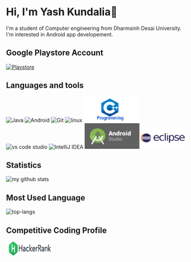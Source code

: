 # Hi, I'm Yash Kundalia👋

I'm a student of Computer engineering from Dharmsinh Desai University. I'm interested in Android app developement.


## Google Playstore Account

[![Playstore](https://www.vectorlogo.zone/logos/google_play/google_play-ar21.svg)](https://play.google.com/store/apps/dev?id=5419800097061330747)


## Languages and tools

<img title="Java" src="https://www.vectorlogo.zone/logos/java/java-ar21.svg"/>  <img title="Android" src="https://www.vectorlogo.zone/logos/android/android-ar21.svg"/>  <img title="Git" src="https://www.vectorlogo.zone/logos/git-scm/git-scm-ar21.svg" />  <img title="linux" src="https://www.vectorlogo.zone/logos/linux/linux-ar21.svg"/>  <img src='Image/2.png' width="150" height = "70">
<br>
<img title="vs code studio" src="https://www.vectorlogo.zone/logos/visualstudio_code/visualstudio_code-ar21.svg"/>  <img title="IntelliJ IDEA" src="https://www.vectorlogo.zone/logos/jetbrains/jetbrains-ar21.svg"/>  <img src='Image/1.png' width="150" height = "70">  <img src='Image/3.png' width="120" height = "60"> 



## Statistics 

![my github stats](https://github-readme-stats.vercel.app/api?username=yashkundalia01&show_icons=true&theme=radical)

## Most Used Language #

![top-langs](https://github-readme-stats.vercel.app/api/top-langs?username=yashkundalia01&show_icons=true)


## Competitive Coding Profile #

[<img src='Image/4.jpg' width="130" height = "40">](https://www.hackerrank.com/kundaliayash01)
